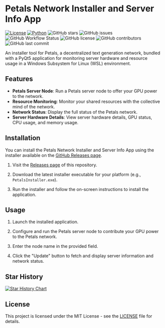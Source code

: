 # Petals Network Installer and Server Info App

[![License](https://img.shields.io/badge/license-Apache%202.0-blue.svg)](LICENSE)
[![Python](https://img.shields.io/badge/python-3.10%2B-blue.svg)](https://www.python.org/downloads/)
![GitHub stars](https://img.shields.io/github/stars/ParisNeo/petals_server_installer.svg?style=social)
![GitHub issues](https://img.shields.io/github/issues/ParisNeo/petals_server_installer.svg)
![GitHub Workflow Status](https://img.shields.io/github/workflow/status/ParisNeo/petals_server_installer/CI)
![GitHub license](https://img.shields.io/github/license/ParisNeo/petals_server_installer.svg)
![GitHub contributors](https://img.shields.io/github/contributors/ParisNeo/petals_server_installer.svg)
![GitHub last commit](https://img.shields.io/github/last-commit/ParisNeo/petals_server_installer.svg)


An installer tool for Petals, a decentralized text generation network, bundled with a PyQt5 application for monitoring server hardware and resource usage in a Windows Subsystem for Linux (WSL) environment.

## Features

- **Petals Server Node**: Run a Petals server node to offer your GPU power to the network.
- **Resource Monitoring**: Monitor your shared resources with the collective mind of the network.
- **Network Status**: Display the full status of the Petals network.
- **Server Hardware Details**: View server hardware details, GPU status, CPU usage, and memory usage.

## Installation

You can install the Petals Network Installer and Server Info App using the installer available on the [GitHub Releases page](https://github.com/ParisNeo/petals_server_installer/releases).

1. Visit the [Releases page](https://github.com/ParisNeo/petals_server_installer/releases) of this repository.

2. Download the latest installer executable for your platform (e.g., `PetalsInstaller.exe`).

3. Run the installer and follow the on-screen instructions to install the application.

## Usage

1. Launch the installed application.

2. Configure and run the Petals server node to contribute your GPU power to the Petals network.

3. Enter the node name in the provided field.

4. Click the "Update" button to fetch and display server information and network status.

## Star History

<a href="https://star-history.com/#ParisNeo/petals_server_installer&Date">
  <picture>
    <source media="(prefers-color-scheme: dark)" srcset="https://api.star-history.com/svg?repos=ParisNeo/petals_server_installer&type=Date&theme=dark" />
    <source media="(prefers-color-scheme: light)" srcset="https://api.star-history.com/svg?repos=ParisNeo/petals_server_installer&type=Date" />
    <img alt="Star History Chart" src="https://api.star-history.com/svg?repos=ParisNeo/petals_server_installer&type=Date" />
  </picture>
</a>

## License

This project is licensed under the MIT License - see the [LICENSE](LICENSE) file for details.
